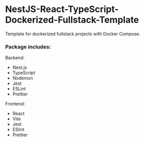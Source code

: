 # NestJS-React-TypeScript-Dockerized-Fullstack-Template

Template for dockerized fullstack projects with Docker Compose.

### Package includes:

Backend:
- Nest.js
- TypeScript
- Nodemon
- Jest
- ESLint
- Prettier

Frontend:
- React
- Vite
- Jest
- ESlint
- Prettier
